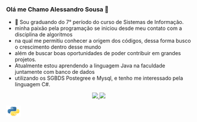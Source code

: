 ### Olá me Chamo Alessandro Sousa 👋

- 🔭 Sou graduando do 7° período do curso de Sistemas de Informação.
- minha paixão pela programação se iniciou desde meu contato com a disciplina de algoritmos
- na qual me permitiu conhecer a origem dos códigos, dessa forma busco o crescimento dentro desse mundo
- além de buscar boas oportunidades de poder contribuir em grandes projetos.
- Atualmente estou aprendendo a linguagem Java na faculdade juntamente com banco de dados
- utilizando os SGBDS Postegree e Mysql, e tenho me interessado pela linguagem C#.

<div align="center">
  <a href="https://github.com/Alessandro-Nsousa">
  <img height="180em" src="https://github-readme-stats.vercel.app/api?username=Alessandro-Nsousa&show_icons=true&theme=tokyonight&include_all_commits=true&count_private=true"/>
  <img height="180em" src="https://github-readme-stats.vercel.app/api/top-langs/?username=Alessandro-Nsousa&layout=compact&langs_count=7&theme=tokyonight"/>
</div>
<div style="display: inline_block"><br>
  
  <img align="center" alt="Rafa-Python" height="30" width="40" src="https://raw.githubusercontent.com/devicons/devicon/master/icons/python/python-original.svg">
  
</div>
